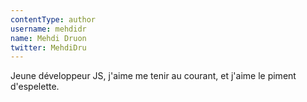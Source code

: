 ```yaml
---
contentType: author
username: mehdidr
name: Mehdi Druon
twitter: MehdiDru
---
```

Jeune développeur JS, j'aime me tenir au courant, et j'aime le piment d'espelette.
